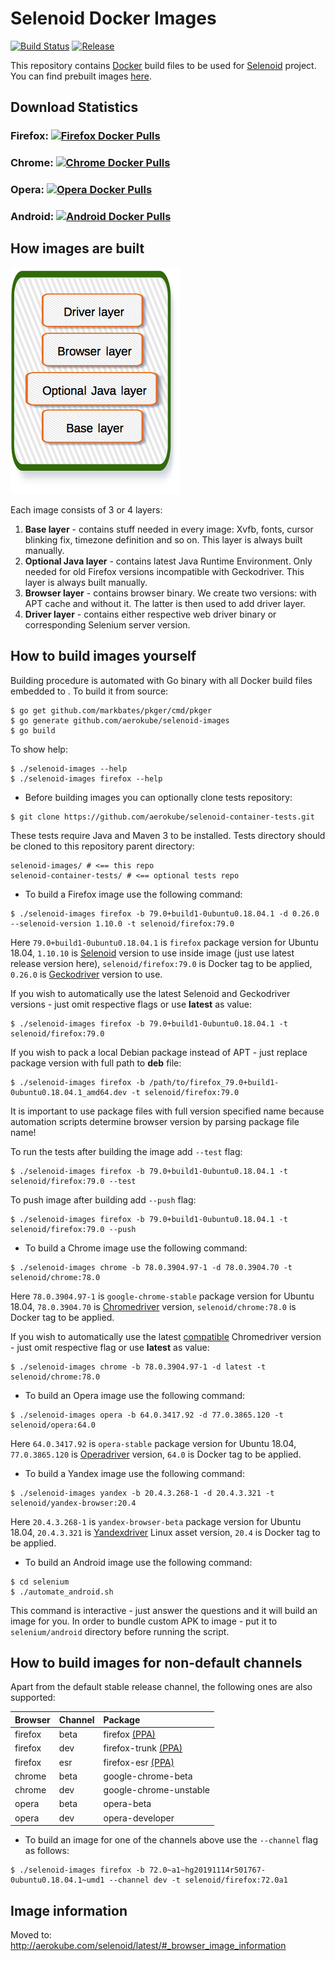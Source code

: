 # Selenoid Docker Images
[![Build Status](https://github.com/aerokube/selenoid-images/workflows/build/badge.svg)](https://github.com/aerokube/selenoid-images/actions?query=workflow%3Abuild)
[![Release](https://img.shields.io/github/release/aerokube/selenoid-images.svg)](https://github.com/aerokube/selenoid-images/releases/latest)

This repository contains [Docker](http://docker.com/) build files to be used for [Selenoid](http://github.com/aerokube/selenoid) project. You can find prebuilt images [here](https://hub.docker.com/u/selenoid/).

## Download Statistics

### Firefox: [![Firefox Docker Pulls](https://img.shields.io/docker/pulls/selenoid/firefox.svg)](https://hub.docker.com/r/selenoid/firefox)

### Chrome: [![Chrome Docker Pulls](https://img.shields.io/docker/pulls/selenoid/chrome.svg)](https://hub.docker.com/r/selenoid/chrome)

### Opera: [![Opera Docker Pulls](https://img.shields.io/docker/pulls/selenoid/opera.svg)](https://hub.docker.com/r/selenoid/opera)

### Android: [![Android Docker Pulls](https://img.shields.io/docker/pulls/selenoid/android.svg)](https://hub.docker.com/r/selenoid/android)

## How images are built

![layers](layers.png)

Each image consists of 3 or 4 layers:
1) **Base layer** - contains stuff needed in every image: Xvfb, fonts, cursor blinking fix, timezone definition and so on. This layer is always built manually.
2) **Optional Java layer** - contains latest Java Runtime Environment. Only needed for old Firefox versions incompatible with Geckodriver. This layer is always built manually.
3) **Browser layer** - contains browser binary. We create two versions: with APT cache and without it. The latter is then used to add driver layer.
4) **Driver layer** - contains either respective web driver binary or corresponding Selenium server version.

## How to build images yourself

Building procedure is automated with Go binary with all Docker build files embedded to . To build it from source:

```
$ go get github.com/markbates/pkger/cmd/pkger
$ go generate github.com/aerokube/selenoid-images
$ go build
```

To show help:

```
$ ./selenoid-images --help
$ ./selenoid-images firefox --help
```

* Before building images you can optionally clone tests repository:
```
$ git clone https://github.com/aerokube/selenoid-container-tests.git
```
These tests require Java and Maven 3 to be installed. Tests directory should be cloned to this repository parent directory:
```
selenoid-images/ # <== this repo
selenoid-container-tests/ # <== optional tests repo
```
* To build a Firefox image use the following command:
```
$ ./selenoid-images firefox -b 79.0+build1-0ubuntu0.18.04.1 -d 0.26.0 --selenoid-version 1.10.0 -t selenoid/firefox:79.0
```
Here `79.0+build1-0ubuntu0.18.04.1` is `firefox` package version for Ubuntu 18.04, `1.10.10` is [Selenoid](https://github.com/aerokube/selenoid/releases) version to use inside image (just use latest release version here), `selenoid/firefox:79.0` is Docker tag to be applied, `0.26.0` is [Geckodriver](http://github.com/mozilla/geckodriver/releases) version to use.

If you wish to automatically use the latest Selenoid and Geckodriver versions - just omit respective flags or use **latest** as value:
```
$ ./selenoid-images firefox -b 79.0+build1-0ubuntu0.18.04.1 -t selenoid/firefox:79.0
```

If you wish to pack a local Debian package instead of APT - just replace package version with full path to **deb** file:
```
$ ./selenoid-images firefox -b /path/to/firefox_79.0+build1-0ubuntu0.18.04.1_amd64.dev -t selenoid/firefox:79.0
``` 
It is important to use package files with full version specified name because automation scripts determine browser version by parsing package file name!

To run the tests after building the image add `--test` flag:

```
$ ./selenoid-images firefox -b 79.0+build1-0ubuntu0.18.04.1 -t selenoid/firefox:79.0 --test
```

To push image after building add `--push` flag:

```
$ ./selenoid-images firefox -b 79.0+build1-0ubuntu0.18.04.1 -t selenoid/firefox:79.0 --push
```

* To build a Chrome image use the following command:
```
$ ./selenoid-images chrome -b 78.0.3904.97-1 -d 78.0.3904.70 -t selenoid/chrome:78.0
```
Here `78.0.3904.97-1` is `google-chrome-stable` package version for Ubuntu 18.04, `78.0.3904.70` is [Chromedriver](https://chromedriver.storage.googleapis.com/index.html) version, `selenoid/chrome:78.0` is Docker tag to be applied.  

If you wish to automatically use the latest [compatible](https://chromedriver.chromium.org/downloads/version-selection) Chromedriver version - just omit respective flag or use **latest** as value:
```
$ ./selenoid-images chrome -b 78.0.3904.97-1 -d latest -t selenoid/chrome:78.0
```
* To build an Opera image use the following command:
```
$ ./selenoid-images opera -b 64.0.3417.92 -d 77.0.3865.120 -t selenoid/opera:64.0
```
Here `64.0.3417.92` is `opera-stable` package version for Ubuntu 18.04, `77.0.3865.120` is [Operadriver](https://github.com/operasoftware/operachromiumdriver/releases) version, `64.0` is Docker tag to be applied.  

* To build a Yandex image use the following command:
```
$ ./selenoid-images yandex -b 20.4.3.268-1 -d 20.4.3.321 -t selenoid/yandex-browser:20.4
```
Here `20.4.3.268-1` is `yandex-browser-beta` package version for Ubuntu 18.04, `20.4.3.321` is [Yandexdriver](https://github.com/yandex/YandexDriver/releases) Linux asset version, `20.4` is Docker tag to be applied.

* To build an Android image use the following command:
```
$ cd selenium
$ ./automate_android.sh
```
This command is interactive - just answer the questions and it will build an image for you. In order to bundle custom APK to image - put it to `selenium/android` directory before running the script.

## How to build images for non-default channels

Apart from the default stable release channel, the following ones are also supported:

| Browser | Channel | Package |
| :--- | :--- | :--- |
| firefox | beta | firefox [(PPA)](http://launchpad.net/~mozillateam/+archive/firefox-next/+packages) |
| firefox | dev | firefox-trunk [(PPA)](http://launchpad.net/~ubuntu-mozilla-daily/+archive/ppa/+packages) |
| firefox | esr | firefox-esr [(PPA)](http://launchpad.net/~mozillateam/+archive/ppa/+packages) |
| chrome | beta | google-chrome-beta |
| chrome | dev | google-chrome-unstable |
| opera | beta | opera-beta | |
| opera | dev | opera-developer | |

* To build an image for one of the channels above use the `--channel` flag as follows:
```
$ ./selenoid-images firefox -b 72.0~a1~hg20191114r501767-0ubuntu0.18.04.1~umd1 --channel dev -t selenoid/firefox:72.0a1
```

## Image information
Moved to: http://aerokube.com/selenoid/latest/#_browser_image_information
